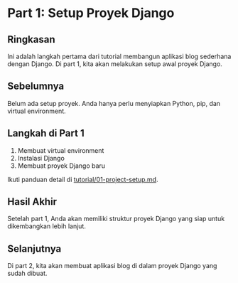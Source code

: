 

# Part 1: Setup Proyek Django

## Ringkasan
Ini adalah langkah pertama dari tutorial membangun aplikasi blog sederhana dengan Django. Di part 1, kita akan melakukan setup awal proyek Django.

## Sebelumnya
Belum ada setup proyek. Anda hanya perlu menyiapkan Python, pip, dan virtual environment.

## Langkah di Part 1
1. Membuat virtual environment
2. Instalasi Django
3. Membuat proyek Django baru

Ikuti panduan detail di [tutorial/01-project-setup.md](tutorial/01-project-setup.md).

## Hasil Akhir
Setelah part 1, Anda akan memiliki struktur proyek Django yang siap untuk dikembangkan lebih lanjut.

## Selanjutnya
Di part 2, kita akan membuat aplikasi blog di dalam proyek Django yang sudah dibuat.